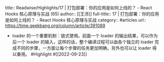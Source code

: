 title:: Readwise/Highlights/17 | 打包部署：你的应用是如何上线的？ - React Hooks 核心原理与实战 (65)
author:: [[王沛]]
full-title:: 17 | 打包部署：你的应用是如何上线的？ - React Hooks 核心原理与实战
category:: #articles
url:: https://time.geekbang.org/column/article/391089

- loader 的一个重要机制：链式使用。前面一个 loader 的输出结果，可以作为后一个 loader 的输入，这样的话，整个编译过程可以由各个独立的 loader 完成不同的步骤，一方面让每个步骤的任务更加明确，另外也可以让 loader 得以重用。 #Highlight #[[2022-09-23]]